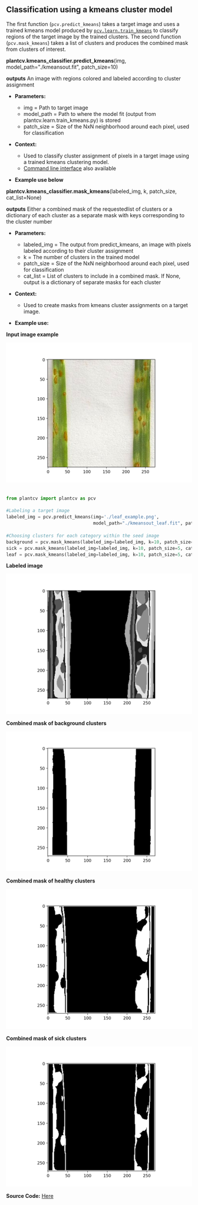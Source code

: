 ## Classification using a kmeans cluster model

The first function (`pcv.predict_kmeans`) takes a target image and uses a trained kmeans model produced by [`pcv.learn.train_kmeans`](train_kmeans.md) to classify regions of the target image by the trained clusters. The second function (`pcv.mask_kmeans`) takes a list of clusters and produces the combined mask from clusters of interest. 

**plantcv.kmeans_classifier.predict_kmeans**(img, model_path="./kmeansout.fit", patch_size=10)

**outputs** An image with regions colored and labeled according to cluster assignment

- **Parameters:**
    - img = Path to target image
    - model_path = Path to where the model fit (output from plantcv.learn.train_kmeans.py) is stored
    - patch_size = Size of the NxN neighborhood around each pixel, used for classification

- **Context:**
    - Used to classify cluster assignment of pixels in a target image using a trained kmeans clustering model.
    - [Command line interface](tools.md) also available

- **Example use below**


**plantcv.kmeans_classifier.mask_kmeans**(labeled_img, k, patch_size, cat_list=None)

**outputs** Either a combined mask of the requestedlist of clusters or a dictionary of each cluster as a separate mask with keys corresponding to the cluster number 

- **Parameters:**
    - labeled_img = The output from predict_kmeans, an image with pixels labeled according to their cluster assignment
    - k = The number of clusters in the trained model
    - patch_size = Size of the NxN neighborhood around each pixel, used for classification
    - cat_list = List of clusters to include in a combined mask. If None, output is a dictionary of separate masks for each cluster

- **Context:**
    - Used to create masks from kmeans cluster assignments on a target image.  

- **Example use:**

**Input image example**

![Screenshot](img/documentation_images/kmeans_clustering/leaf_example.png)

```python

from plantcv import plantcv as pcv

#Labeling a target image
labeled_img = pcv.predict_kmeans(img='./leaf_example.png',
                                 model_path="./kmeansout_leaf.fit", patch_size=5)

#Choosing clusters for each category within the seed image
background = pcv.mask_kmeans(labeled_img=labeled_img, k=10, patch_size=5, cat_list=[0, 2, 4, 6, 7])
sick = pcv.mask_kmeans(labeled_img=labeled_img, k=10, patch_size=5, cat_list=[1, 3])
leaf = pcv.mask_kmeans(labeled_img=labeled_img, k=10, patch_size=5, cat_list=[5, 8, 9])

```

**Labeled image**

![Screenshot](img/documentation_images/kmeans_clustering/leaf_labeled.png)

**Combined mask of background clusters**

![Screenshot](img/documentation_images/kmeans_clustering/leaf_background_mask.png)

**Combined mask of healthy clusters**

![Screenshot](img/documentation_images/kmeans_clustering/leaf_healthy_mask.png)

**Combined mask of sick clusters**

![Screenshot](img/documentation_images/kmeans_clustering/leaf_sick_mask.png)

**Source Code:** [Here](https://github.com/danforthcenter/plantcv/blob/main/plantcv/plantcv/kmeans_classifier.py)
